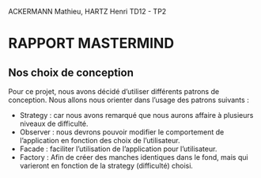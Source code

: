 ﻿ACKERMANN Mathieu, HARTZ Henri TD12 - TP2

# RAPPORT MASTERMIND

## Nos choix de conception

Pour ce projet, nous avons décidé d’utiliser différents patrons de conception. Nous allons nous orienter dans l’usage des patrons suivants :

- Strategy : car nous avons remarqué que nous aurons affaire à plusieurs niveaux de difficulté.
- Observer : nous devrons pouvoir modifier le comportement de l’application en fonction des choix de l’utilisateur.
- Facade : faciliter l’utilisation de l’application pour l’utilisateur.
- Factory : Afin de créer des manches identiques dans le fond, mais qui varieront en fonction de la strategy (difficulté) choisi.